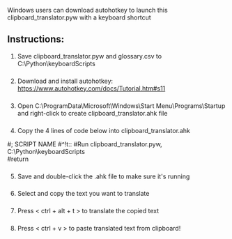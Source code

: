 Windows users can download autohotkey to launch
this clipboard_translator.pyw with a keyboard shortcut
###
## Instructions:
1) Save clipboard_translator.pyw and glossary.csv to C:\Python\keyboardScripts
###
2) Download and install autohotkey:
     https://www.autohotkey.com/docs/Tutorial.htm#s11
###
3) Open C:\ProgramData\Microsoft\Windows\Start Menu\Programs\Startup
   and right-click to create clipboard_translator.ahk file
###
4) Copy the 4 lines of code below into clipboard_translator.ahk

#; SCRIPT NAME
#^!t::
#Run clipboard_translator.pyw, C:\Python\keyboardScripts\
#return

###
5) Save and double-click the .ahk file to make sure it's running
###
6) Select and copy the text you want to translate
###
7) Press < ctrl + alt + t > to translate the copied text
###
8) Press < ctrl + v > to paste translated text from clipboard!
###
